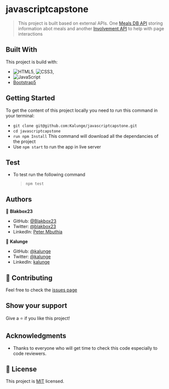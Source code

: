 # javascriptcapstone
> This project is built based on external APIs. One  [Meals DB API](https://www.themealdb.com/api.php) storing information abot meals and another [Involvement API](https://www.notion.so/microverse/Involvement-API-869e60b5ad104603aa6db59e08150270) to help with page interactions



## Built With

This project is build with:

- ![HTML5](https://img.shields.io/badge/-HTML5-000000?style=flat&logo=html5&logoColor=ffffff&labelColor=E34F26), ![CSS3](https://img.shields.io/badge/-CSS3-000000?style=flat&logo=css3&logoColor=ffffff&labelColor=1572B6), 
- ![JavaScript](https://img.shields.io/badge/-JavaScript-000000?style=flat&logo=javascript)
- [Bootstrap5](https://getbootstrap.com/docs/5.0/)

## Getting Started

To get the content of this project locally you need to run this command in your terminal:

- `git clone git@github.com:Kalunge/javascriptcapstone.git`
- `cd javascriptcapstone`
- `run npm Install` This command will download all the dependancies of the project
- Use `npm start` to run the app in live server

## Test

- To test run the following command

  > `npm test`

## Authors

👤 **Blakbox23**

- GitHub: [@Blakbox23](https://github.com/blakbox23)
- Twitter: [@blakbox23](https://twitter.com/blakbox23)
- LinkedIn: [Peter Mbuthia](https://www.linkedin.com/in/peter-mbuthia)

👤 **Kalunge**

- GitHub: [@kalunge](https://github.com/kalunge)
- Twitter: [@kalunge](https://twitter.com/titus_muthomi)
- LinkedIn: [kalunge](https://linkedin.com/in/titus_muthomi)

## :handshake: Contributing

Feel free to check the [issues page](https://github.com/Kalunge/javascriptcapstone/issues)

## Show your support

Give a :star: if you like this project!

## Acknowledgments

- Thanks to everyone who will get time to check this code especially to code reviewers.

## 📝 License

This project is [MIT](https://github.com/microverseinc/readme-template/blob/master/MIT.md) licensed.
